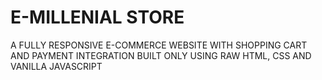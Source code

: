 # E-MILLENIAL STORE

A FULLY RESPONSIVE E-COMMERCE WEBSITE WITH SHOPPING CART AND PAYMENT INTEGRATION BUILT ONLY USING RAW HTML, CSS AND VANILLA JAVASCRIPT
